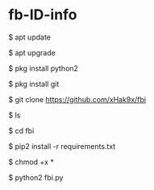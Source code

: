# fb-ID-info

$ apt update  

$ apt upgrade 

$ pkg install python2 

$ pkg install git 

$ git clone https://github.com/xHak9x/fbi 

$ ls 

$ cd fbi 

$ pip2 install -r requirements.txt

$ chmod +x * 

$ python2 fbi.py
